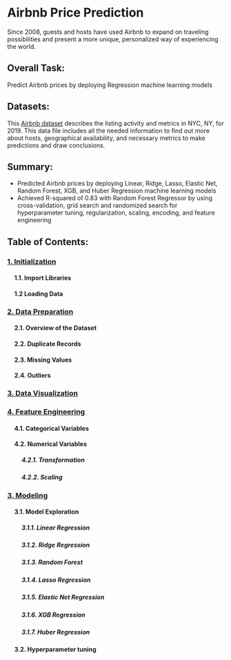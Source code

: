 # Airbnb Price Prediction
Since 2008, guests and hosts have used Airbnb to expand on traveling possibilities and present a more unique, personalized way of experiencing the world. 

## Overall Task:
Predict Airbnb prices by deploying Regression machine learning models

## Datasets: 
This [Airbnb dataset](https://www.kaggle.com/datasets/dgomonov/new-york-city-airbnb-open-data) describes the listing activity and metrics in NYC, NY, for 2019. This data file includes all the needed information to find out more about hosts, geographical availability, and necessary metrics to make predictions and draw conclusions.

## Summary:

- Predicted Airbnb prices by deploying Linear, Ridge, Lasso, Elastic Net, Random Forest, XGB, and Huber Regression machine learning models
- Achieved R-squared of 0.83 with Random Forest Regressor by using cross-validation, grid search and randomized search for hyperparameter tuning, regularization, scaling, encoding, and feature engineering 


## Table of Contents:

### [1. Initialization](https://github.com/91104311/Portfolio/blob/main/New%20York%20Airbnb%20Price%20Prediction/Initialization%20-%20Airbnb%20Price%20Prediction.ipynb)

#### &nbsp;&nbsp;&nbsp;&nbsp; 1.1. Import Libraries
#### &nbsp;&nbsp;&nbsp;&nbsp; 1.2 Loading Data

### [2. Data Preparation](https://github.com/91104311/Portfolio/blob/main/New%20York%20Airbnb%20Price%20Prediction/Data%20Preparation%20-%20Airbnb%20Price%20Prediction.ipynb)

#### &nbsp;&nbsp;&nbsp;&nbsp; 2.1. Overview of the Dataset
#### &nbsp;&nbsp;&nbsp;&nbsp; 2.2. Duplicate Records
#### &nbsp;&nbsp;&nbsp;&nbsp; 2.3. Missing Values
#### &nbsp;&nbsp;&nbsp;&nbsp; 2.4. Outliers

### [3. Data Visualization](https://github.com/91104311/Portfolio/blob/main/New%20York%20Airbnb%20Price%20Prediction/Data%20Visualization%20-%20Airbnb%20Price%20Prediction.ipynb)

### [4. Feature Engineering](https://github.com/91104311/Portfolio/blob/main/New%20York%20Airbnb%20Price%20Prediction/Feature%20Engineering%20-%20Airbnb%20Price%20Prediction.ipynb)
#### &nbsp;&nbsp;&nbsp;&nbsp; 4.1. Categorical Variables
#### &nbsp;&nbsp;&nbsp;&nbsp; 4.2. Numerical Variables
##### &nbsp;&nbsp;&nbsp;&nbsp; &nbsp;&nbsp;&nbsp;&nbsp; 4.2.1. Transformation
##### &nbsp;&nbsp;&nbsp;&nbsp; &nbsp;&nbsp;&nbsp;&nbsp; 4.2.2. Scaling



### [3. Modeling](https://github.com/91104311/Portfolio/blob/main/New%20York%20Airbnb%20Price%20Prediction/Modeling%20-%20Airbnb%20Price%20Prediction.ipynb)

#### &nbsp;&nbsp;&nbsp;&nbsp; 3.1. Model Exploration
##### &nbsp;&nbsp;&nbsp;&nbsp; &nbsp;&nbsp;&nbsp;&nbsp; 3.1.1. Linear Regression
##### &nbsp;&nbsp;&nbsp;&nbsp; &nbsp;&nbsp;&nbsp;&nbsp; 3.1.2. Ridge Regression
##### &nbsp;&nbsp;&nbsp;&nbsp; &nbsp;&nbsp;&nbsp;&nbsp; 3.1.3. Random Forest 
##### &nbsp;&nbsp;&nbsp;&nbsp; &nbsp;&nbsp;&nbsp;&nbsp; 3.1.4. Lasso Regression
##### &nbsp;&nbsp;&nbsp;&nbsp; &nbsp;&nbsp;&nbsp;&nbsp; 3.1.5. Elastic Net Regression
##### &nbsp;&nbsp;&nbsp;&nbsp; &nbsp;&nbsp;&nbsp;&nbsp; 3.1.6. XGB Regression
##### &nbsp;&nbsp;&nbsp;&nbsp; &nbsp;&nbsp;&nbsp;&nbsp; 3.1.7. Huber Regression

#### &nbsp;&nbsp;&nbsp;&nbsp; 3.2. Hyperparameter tuning
